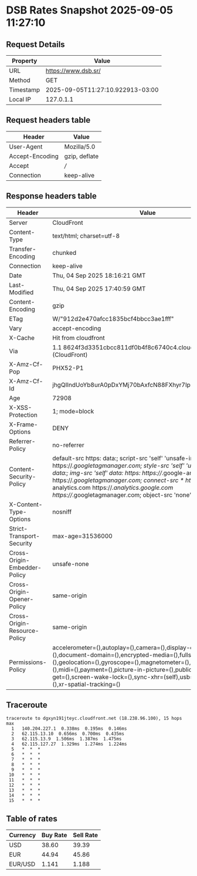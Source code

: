 # DSB Rates Snapshot 2025-09-05 11:27:10
## Request Details

| Property | Value |
|----------|-------|
| URL | https://www.dsb.sr/ |
| Method | GET |
| Timestamp | 2025-09-05T11:27:10.922913-03:00 |
| Local IP | 127.0.1.1 |
    
## Request headers table

| Header | Value |
|--------|-------|
| User-Agent | Mozilla/5.0 |
| Accept-Encoding | gzip, deflate |
| Accept | */* |
| Connection | keep-alive |

    
## Response headers table
| Header | Value |
|--------|-------|
| Server | CloudFront |
| Content-Type | text/html; charset=utf-8 |
| Transfer-Encoding | chunked |
| Connection | keep-alive |
| Date | Thu, 04 Sep 2025 18:16:21 GMT |
| Last-Modified | Thu, 04 Sep 2025 17:40:59 GMT |
| Content-Encoding | gzip |
| ETag | W/"912d2e470afcc1835bcf4bbcc3ae1fff" |
| Vary | accept-encoding |
| X-Cache | Hit from cloudfront |
| Via | 1.1 8624f3d3351cbcc811df0b4f8c6740c4.cloudfront.net (CloudFront) |
| X-Amz-Cf-Pop | PHX52-P1 |
| X-Amz-Cf-Id | jhgQIIndUoYb8urA0pDxYMj70bAxfcN88FXhyr7IpPgc8elVqZfWrQ== |
| Age | 72908 |
| X-XSS-Protection | 1; mode=block |
| X-Frame-Options | DENY |
| Referrer-Policy | no-referrer |
| Content-Security-Policy | default-src https: data:; script-src 'self' 'unsafe-inline' https://*.googletagmanager.com; style-src 'self' 'unsafe-inline' data:; img-src 'self' data: https: https://*.google-analytics.com https://*.googletagmanager.com; connect-src * https://*.google-analytics.com https://*.analytics.google.com https://*.googletagmanager.com; object-src 'none' |
| X-Content-Type-Options | nosniff |
| Strict-Transport-Security | max-age=31536000 |
| Cross-Origin-Embedder-Policy | unsafe-none |
| Cross-Origin-Opener-Policy | same-origin |
| Cross-Origin-Resource-Policy | same-origin |
| Permissions-Policy | accelerometer=(),autoplay=(),camera=(),display-capture=(),document-domain=(),encrypted-media=(),fullscreen=(),geolocation=(),gyroscope=(),magnetometer=(),microphone=(),midi=(),payment=(),picture-in-picture=(),publickey-credentials-get=(),screen-wake-lock=(),sync-xhr=(self),usb=(),web-share=(),xr-spatial-tracking=() |

## Traceroute 

```
traceroute to dgxyn191jteyc.cloudfront.net (18.238.96.100), 15 hops max
  1   140.204.227.1  0.338ms  0.195ms  0.146ms 
  2   62.115.13.10  0.656ms  0.700ms  0.435ms 
  3   62.115.13.9  1.506ms  1.387ms  1.475ms 
  4   62.115.127.27  1.329ms  1.274ms  1.224ms 
  5   *  *  * 
  6   *  *  * 
  7   *  *  * 
  8   *  *  * 
  9   *  *  * 
 10   *  *  * 
 11   *  *  * 
 12   *  *  * 
 13   *  *  * 
 14   *  *  * 
 15   *  *  * 

```


## Table of rates

| Currency | Buy Rate | Sell Rate |
|----------|----------|-----------|
| USD | 38.60 | 39.39 |
| EUR | 44.94 | 45.86 |
| EUR/USD | 1.141 | 1.188 |
